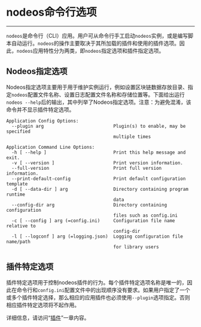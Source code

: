# nodeos命令行选项
---

`nodeos`是命令行（CLI）应用。用户可从命令行手工启动`nodeos`实例，或是编写脚本自动运行。`nodeos`的操作主要取决于其所加载的插件和使用的插件选项。因此，`nodeos`应用特性分为两类，即`nodeos`指定选项和插件指定选项。

## Nodeos指定选项

Nodeos指定选项主要用于用于维护实例运行，例如设置区块链数据存放目录、指定`nodeos`配置文件名称、设置日志配置文件名称和存储位置等。下面给出运行`nodeos --help`后的输出，其中列举了Nodeos指定选项。注意：为避免混淆，该命令并不显示插件特定选项。

```console
Application Config Options:
  --plugin arg                          Plugin(s) to enable, may be specified 
                                        multiple times

Application Command Line Options:
  -h [ --help ]                         Print this help message and exit.
  -v [ --version ]                      Print version information.
  --full-version                        Print full version information.
  --print-default-config                Print default configuration template
  -d [ --data-dir ] arg                 Directory containing program runtime 
                                        data
  --config-dir arg                      Directory containing configuration 
                                        files such as config.ini
  -c [ --config ] arg (=config.ini)     Configuration file name relative to 
                                        config-dir
  -l [ --logconf ] arg (=logging.json)  Logging configuration file name/path 
                                        for library users
```

## 插件特定选项

插件特定选项用于控制nodeos插件的行为。每个插件特定选项名称是唯一的，因此在命令行和`config.ini`配置文件中的出现顺序没有要求。如果用户指定了一个或多个插件特定选择，那么相应的应用插件也必须使用`--plugin`选项指定。否则相应插件特定选项将不起作用。

详细信息，请访问“[插件](../03_plugins/index.md)”一章内容。
